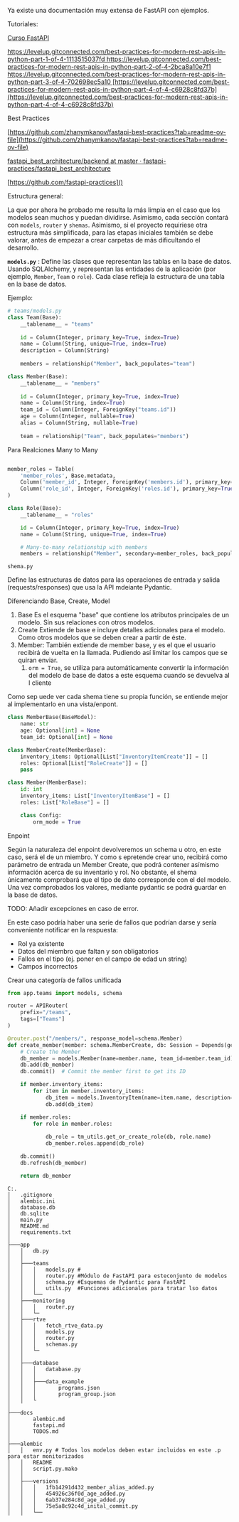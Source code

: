Ya existe una documentación muy extensa de FastAPI con ejemplos.

Tutoriales:

[Curso FastAPI](https://youtube.com/playlist?list=PL-2EBeDYMIbQghmnb865lpdmYyWU3I5F1&si=xhSn5_Ld4vUueg4R)

[https://levelup.gitconnected.com/best-practices-for-modern-rest-apis-in-python-part-1-of-4-1113515037fd
](https://levelup.gitconnected.com/best-practices-for-modern-rest-apis-in-python-part-1-of-4-1113515037fd)[https://levelup.gitconnected.com/best-practices-for-modern-rest-apis-in-python-part-2-of-4-2bca8a10e7f1
](https://levelup.gitconnected.com/best-practices-for-modern-rest-apis-in-python-part-2-of-4-2bca8a10e7f1)[https://levelup.gitconnected.com/best-practices-for-modern-rest-apis-in-python-part-3-of-4-702698ec5a10
](https://levelup.gitconnected.com/best-practices-for-modern-rest-apis-in-python-part-3-of-4-702698ec5a10)[https://levelup.gitconnected.com/best-practices-for-modern-rest-apis-in-python-part-4-of-4-c6928c8fd37b](https://levelup.gitconnected.com/best-practices-for-modern-rest-apis-in-python-part-4-of-4-c6928c8fd37b)

Best Practices

[https://github.com/zhanymkanov/fastapi-best-practices?tab=readme-ov-file](https://github.com/zhanymkanov/fastapi-best-practices?tab=readme-ov-file)

[fastapi_best_architecture/backend at master · fastapi-practices/fastapi_best_architecture](https://github.com/fastapi-practices/fastapi_best_architecture/tree/master/backend)

[https://github.com/fastapi-practices]()

Estructura general:

La que por ahora he probado me resulta la más limpia en el caso que los modelos sean muchos y puedan dividirse.
Asimismo, cada sección contará con `models`, `router` y `shemas`. Asimismo, si el proyecto requiriese otra estructura más simplificada, para las etapas iniciales también se debe valorar, antes de empezar a crear carpetas de más dificultando el desarrollo. 

**`models.py`** : Define las clases que representan las tablas en la base de datos. Usando SQLAlchemy, y representan las entidades de la aplicación (por ejemplo, `Member`, `Team` o `role`). Cada clase refleja la estructura de una tabla en la base de datos.

Ejemplo:

```python
# teams/models.py
class Team(Base):
    __tablename__ = "teams"
  
    id = Column(Integer, primary_key=True, index=True)
    name = Column(String, unique=True, index=True)
    description = Column(String)
  
    members = relationship("Member", back_populates="team")

class Member(Base):
    __tablename__ = "members"
  
    id = Column(Integer, primary_key=True, index=True)
    name = Column(String, index=True)
    team_id = Column(Integer, ForeignKey("teams.id"))
    age = Column(Integer, nullable=True)
    alias = Column(String, nullable=True)
  
    team = relationship("Team", back_populates="members")
```

Para Realciones Many to Many

```python

member_roles = Table(
    'member_roles', Base.metadata,
    Column('member_id', Integer, ForeignKey('members.id'), primary_key=True),
    Column('role_id', Integer, ForeignKey('roles.id'), primary_key=True)
)

class Role(Base):
    __tablename__ = "roles"

    id = Column(Integer, primary_key=True, index=True)
    name = Column(String, unique=True, index=True)

    # Many-to-many relationship with members
    members = relationship("Member", secondary=member_roles, back_populates="roles")


```

`shema.py`

Define las estructuras de datos para las operaciones de entrada y salida (requests/responses) que usa la API mdeiante Pydantic.

Diferenciando Base, Create, Model


1. Base
   Es el esquema "base" que contiene los atributos principales de un modelo. Sin sus relaciones con otros modelos.
2. Create
   Extiende de base e incluye detalles adicionales para el modelo. Como otros modelos que se deben crear a partir de éste.
3. Member:
   También extiende de member base, y es el que el usuario recibirá de vuelta en la llamada. Pudiendo así limitar los campos que se quiran enviar.
   1. `orm = True`, se utiliza para automáticamente convertir la información del modelo de base de datos a este esquema cuando se devuelva al l cliente

Como sep uede ver cada shema tiene su propia función, se entiende mejor al implementarlo en una vista/enpont. 


```python
class MemberBase(BaseModel):
    name: str
    age: Optional[int] = None 
    team_id: Optional[int] = None

class MemberCreate(MemberBase):
    inventory_items: Optional[List["InventoryItemCreate"]] = []
    roles: Optional[List["RoleCreate"]] = []  
    pass

class Member(MemberBase):
    id: int
    inventory_items: List["InventoryItemBase"] = [] 
    roles: List["RoleBase"] = []

    class Config:
        orm_mode = True
```


Enpoint 

Según la naturaleza del enpoint devolveremos un schema u otro, en este caso, será el de un miembro. Y como s epretende crear uno, recibirá como parámetro de entrada un Member Create, que podrá contener asímismo información acerca de su inventario y rol. No obstante, el shema únicamente comprobará que el tipo de dato corresponde con el del modelo. Una vez comprobados los valores, mediante pydantic se podrá guardar en la base de datos. 


TODO: Añadir excepciones en caso de error. 

En este caso podría haber una serie de fallos que podrían darse y sería conveniente notificar en la respuesta:

* Rol ya existente
* Datos del miembro que faltan y son obligatorios
* Fallos en el tipo (ej. poner en el campo de edad un string)
* Campos incorrectos

Crear una categoría de fallos unificada  

```python
from app.teams import models, schema

router = APIRouter(
    prefix="/teams",
    tags=["Teams"]
)

@router.post("/members/", response_model=schema.Member)
def create_member(member: schema.MemberCreate, db: Session = Depends(get_db)):
    # Create the Member
    db_member = models.Member(name=member.name, team_id=member.team_id)
    db.add(db_member)
    db.commit()  # Commit the member first to get its ID

    if member.inventory_items:
        for item in member.inventory_items:
            db_item = models.InventoryItem(name=item.name, description=item.description, member_id=db_member.id)
            db.add(db_item)

    if member.roles:
        for role in member.roles:
  
            db_role = tm_utils.get_or_create_role(db, role.name)
            db_member.roles.append(db_role)

    db.commit()  
    db.refresh(db_member) 

    return db_member
```



```
C:.
│   .gitignore
│   alembic.ini
│   database.db
│   db.sqlite
│   main.py
│   README.md
│   requirements.txt
│   
├───app
│   │   db.py
│   │
│   ├───teams
│   │   │   models.py #
│   │   │   router.py #Módulo de FastAPI para esteconjunto de modelos
│   │   │   schema.py #Esquemas de Pydantic para FastAPI
│   │   │   utils.py  #Funciones adicionales para tratar lso datos
│   │   └──
│   ├───monitoring
│   │   │   router.py
│   │   └─
│   ├───rtve
│   │   │   fetch_rtve_data.py
│   │   │   models.py
│   │   │   router.py
│   │   │   schemas.py
│   │   └─
│   │
│   ├───database
│   │   │   database.py
│   │   │
│   │   ├───data_example
│   │   │       programs.json
│   │   │       program_group.json
│   │   └
│
├───docs
│       alembic.md
│       fastapi.md
│       TODOS.md
│
├───alembic
│   │   env.py # Todos los modelos deben estar incluidos en este .p para estar monitorizados
│   │   README
│   │   script.py.mako
│   │
│   ├───versions
│   │   │   1fb14291d432_member_alias_added.py
│   │   │   454926c36f0d_age_added.py
│   │   │   6ab37e284c8d_age_added.py
│   │   │   75e5a8c92c4d_inital_commit.py
│   │   └──
```
